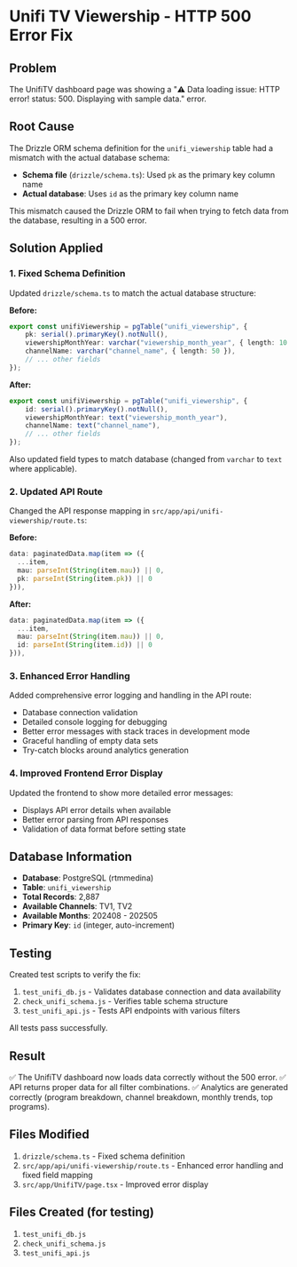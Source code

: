 # Unifi TV Viewership - HTTP 500 Error Fix

## Problem
The UnifiTV dashboard page was showing a "⚠️ Data loading issue: HTTP error! status: 500. Displaying with sample data." error.

## Root Cause
The Drizzle ORM schema definition for the `unifi_viewership` table had a mismatch with the actual database schema:
- **Schema file** (`drizzle/schema.ts`): Used `pk` as the primary key column name
- **Actual database**: Uses `id` as the primary key column name

This mismatch caused the Drizzle ORM to fail when trying to fetch data from the database, resulting in a 500 error.

## Solution Applied

### 1. Fixed Schema Definition
Updated `drizzle/schema.ts` to match the actual database structure:

**Before:**
```typescript
export const unifiViewership = pgTable("unifi_viewership", {
	pk: serial().primaryKey().notNull(),
	viewershipMonthYear: varchar("viewership_month_year", { length: 10 }),
	channelName: varchar("channel_name", { length: 50 }),
	// ... other fields
});
```

**After:**
```typescript
export const unifiViewership = pgTable("unifi_viewership", {
	id: serial().primaryKey().notNull(),
	viewershipMonthYear: text("viewership_month_year"),
	channelName: text("channel_name"),
	// ... other fields
});
```

Also updated field types to match database (changed from `varchar` to `text` where applicable).

### 2. Updated API Route
Changed the API response mapping in `src/app/api/unifi-viewership/route.ts`:

**Before:**
```typescript
data: paginatedData.map(item => ({
  ...item,
  mau: parseInt(String(item.mau)) || 0,
  pk: parseInt(String(item.pk)) || 0
})),
```

**After:**
```typescript
data: paginatedData.map(item => ({
  ...item,
  mau: parseInt(String(item.mau)) || 0,
  id: parseInt(String(item.id)) || 0
})),
```

### 3. Enhanced Error Handling
Added comprehensive error logging and handling in the API route:
- Database connection validation
- Detailed console logging for debugging
- Better error messages with stack traces in development mode
- Graceful handling of empty data sets
- Try-catch blocks around analytics generation

### 4. Improved Frontend Error Display
Updated the frontend to show more detailed error messages:
- Displays API error details when available
- Better error parsing from API responses
- Validation of data format before setting state

## Database Information
- **Database**: PostgreSQL (rtmmedina)
- **Table**: `unifi_viewership`
- **Total Records**: 2,887
- **Available Channels**: TV1, TV2
- **Available Months**: 202408 - 202505
- **Primary Key**: `id` (integer, auto-increment)

## Testing
Created test scripts to verify the fix:
1. `test_unifi_db.js` - Validates database connection and data availability
2. `check_unifi_schema.js` - Verifies table schema structure
3. `test_unifi_api.js` - Tests API endpoints with various filters

All tests pass successfully.

## Result
✅ The UnifiTV dashboard now loads data correctly without the 500 error.
✅ API returns proper data for all filter combinations.
✅ Analytics are generated correctly (program breakdown, channel breakdown, monthly trends, top programs).

## Files Modified
1. `drizzle/schema.ts` - Fixed schema definition
2. `src/app/api/unifi-viewership/route.ts` - Enhanced error handling and fixed field mapping
3. `src/app/UnifiTV/page.tsx` - Improved error display

## Files Created (for testing)
1. `test_unifi_db.js`
2. `check_unifi_schema.js`
3. `test_unifi_api.js`
